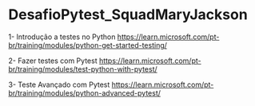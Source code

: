 # DesafioPytest_SquadMaryJackson

1- Introdução a testes no Python 
https://learn.microsoft.com/pt-br/training/modules/python-get-started-testing/

2- Fazer testes com Pytest 
https://learn.microsoft.com/pt-br/training/modules/test-python-with-pytest/

3- Teste Avançado com Pytest
https://learn.microsoft.com/pt-br/training/modules/python-advanced-pytest/
